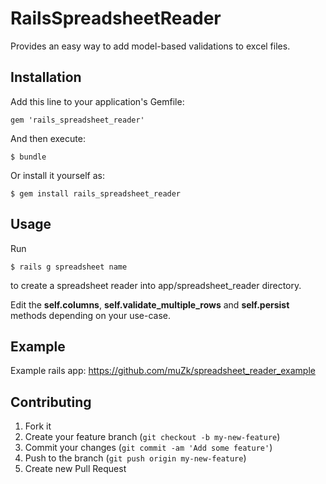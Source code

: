 # RailsSpreadsheetReader

Provides an easy way to add model-based validations to excel files.

## Installation

Add this line to your application's Gemfile:

    gem 'rails_spreadsheet_reader'

And then execute:

    $ bundle

Or install it yourself as:

    $ gem install rails_spreadsheet_reader

## Usage

Run

    $ rails g spreadsheet name

to create a spreadsheet reader into app/spreadsheet_reader directory.

Edit the **self.columns**, **self.validate_multiple_rows** and **self.persist** methods depending on your use-case.

## Example

Example rails app: https://github.com/muZk/spreadsheet_reader_example

## Contributing

1. Fork it
2. Create your feature branch (`git checkout -b my-new-feature`)
3. Commit your changes (`git commit -am 'Add some feature'`)
4. Push to the branch (`git push origin my-new-feature`)
5. Create new Pull Request
